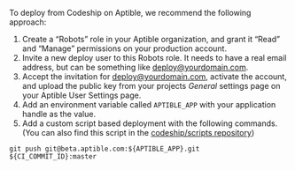 To deploy from Codeship on Aptible, we recommend the following approach:

1. Create a “Robots” role in your Aptible organization, and grant it “Read” and “Manage” permissions on your production account.
2. Invite a new deploy user to this Robots role. It needs to have a real email address, but can be something like deploy@yourdomain.com.
3. Accept the invitation for deploy@yourdomain.com, activate the account, and upload the public key from your projects _General_ settings page on your Aptible User Settings page.
4. Add an environment variable called `APTIBLE_APP` with your application handle as the value.
5. Add a custom script based deployment with the following commands. (You can also find this script in the [codeship/scripts repository](https://github.com/codeship/scripts/blob/master/deployments/aptible.sh))

```shell
git push git@beta.aptible.com:${APTIBLE_APP}.git ${CI_COMMIT_ID}:master
```

